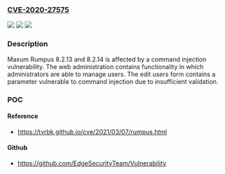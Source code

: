 ### [CVE-2020-27575](https://cve.mitre.org/cgi-bin/cvename.cgi?name=CVE-2020-27575)
![](https://img.shields.io/static/v1?label=Product&message=n%2Fa&color=blue)
![](https://img.shields.io/static/v1?label=Version&message=n%2Fa&color=blue)
![](https://img.shields.io/static/v1?label=Vulnerability&message=n%2Fa&color=brighgreen)

### Description

Maxum Rumpus 8.2.13 and 8.2.14 is affected by a command injection vulnerability. The web administration contains functionality in which administrators are able to manage users. The edit users form contains a parameter vulnerable to command injection due to insufficient validation.

### POC

#### Reference
- https://tvrbk.github.io/cve/2021/03/07/rumpus.html

#### Github
- https://github.com/EdgeSecurityTeam/Vulnerability

